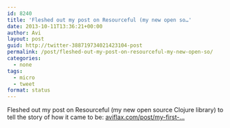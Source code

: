 ```yaml
---
id: 8240
title: 'Fleshed out my post on Resourceful (my new open so…'
date: 2013-10-11T13:36:21+00:00
author: Avi
layout: post
guid: http://twitter-388719734021423104-post
permalink: /post/fleshed-out-my-post-on-resourceful-my-new-open-so/
categories:
  - none
tags:
  - micro
  - tweet
format: status
---
```

Fleshed out my post on Resourceful (my new open source Clojure library) to tell the story of how it came to be: [aviflax.com/post/my-first-…](http://aviflax.com/post/my-first-open-source-clojure-library-resourceful/)